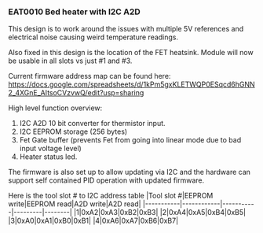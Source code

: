 ### EAT0010 Bed heater with I2C A2D

This design is to work around the issues with multiple 5V references and electrical noise causing weird temperature readings. 

Also fixed in this design is the location of the FET heatsink. Module will now be usable in all slots vs just #1 and #3. 

Current firmware address map can be found here:
https://docs.google.com/spreadsheets/d/1kPm5gxKLETWQP0ESqcd6hGNN2_4XGnE_AItsoCVzvwQ/edit?usp=sharing


High level function overview:

1. I2C A2D 10 bit converter for thermistor input.
1. I2C EEPROM storage (256 bytes)
1. Fet Gate buffer (prevents Fet from going into linear mode due to bad input voltage level)
1. Heater status led. 


The firmware is also set up to allow updating via I2C and the hardware can support self contained PID operation with updated firmware. 

Here is the tool slot # to I2C address table
|Tool slot #|EEPROM write|EEPROM read|A2D write|A2D read|
|-----------|------------|-----------|---------|--------|
|1|0xA2|0xA3|0xB2|0xB3|
|2|0xA4|0xA5|0xB4|0xB5|
|3|0xA0|0xA1|0xB0|0xB1|
|4|0xA6|0xA7|0xB6|0xB7|